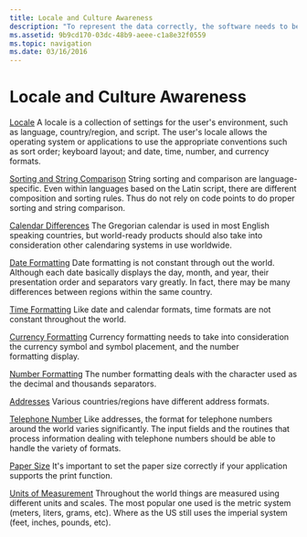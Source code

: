 ```yaml
---
title: Locale and Culture Awareness
description: "To represent the data correctly, the software needs to be aware of the user's locale."
ms.assetid: 9b9cd170-03dc-48b9-aeee-c1a8e32f0559
ms.topic: navigation
ms.date: 03/16/2016
---
```


# Locale and Culture Awareness

[Locale](locale.md)
A locale is a collection of settings for the user's environment, such as language, country/region, and script. The user's locale allows the operating system or applications to use the appropriate conventions such as sort order; keyboard layout; and date, time, number, and currency formats.

[Sorting and String Comparison](sorting-and-string-comparison.md)
String sorting and comparison are language-specific. Even within languages based on the Latin script, there are different composition and sorting rules. Thus do not rely on code points to do proper sorting and string comparison.

[Calendar Differences](calendar-differences.md)
The Gregorian calendar is used in most English speaking countries, but world-ready products should also take into consideration other calendaring systems in use worldwide.

[Date Formatting](date-formatting.md)
Date formatting is not constant through out the world. Although each date basically displays the day, month, and year, their presentation order and separators vary greatly. In fact, there may be many differences between regions within the same country.

[Time Formatting](time-formatting.md)
Like date and calendar formats, time formats are not constant throughout the world.

[Currency Formatting](currency-formatting.md)
Currency formatting needs to take into consideration the currency symbol and symbol placement, and the number formatting display.

[Number Formatting](number-formatting.md)
The number formatting deals with the character used as the decimal and thousands separators.

[Addresses](addresses.md)
Various countries/regions have different address formats.

[Telephone Number](telephone-number.md)
Like addresses, the format for telephone numbers around the world varies significantly. The input fields and the routines that process information dealing with telephone numbers should be able to handle the variety of formats.

[Paper Size](paper-size.md)
It's important to set the paper size correctly if your application supports the print function.

[Units of Measurement](units-of-measurement.md)
Throughout the world things are measured using different units and scales. The most popular one used is the metric system (meters, liters, grams, etc). Where as the US still uses the imperial system (feet, inches, pounds, etc).
